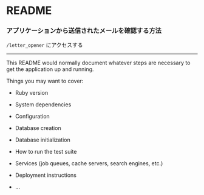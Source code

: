 # README

### アプリケーションから送信されたメールを確認する方法
`/letter_opener` にアクセスする

---

This README would normally document whatever steps are necessary to get the
application up and running.

Things you may want to cover:

* Ruby version

* System dependencies

* Configuration

* Database creation

* Database initialization

* How to run the test suite

* Services (job queues, cache servers, search engines, etc.)

* Deployment instructions

* ...
